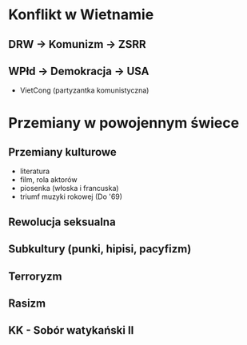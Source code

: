 # Konflikt w Wietnamie
## DRW -> Komunizm -> ZSRR

## WPłd -> Demokracja -> USA
* VietCong (partyzantka komunistyczna)

# Przemiany w powojennym świece

## Przemiany kulturowe
- literatura
- film, rola aktorów
- piosenka (włoska i francuska)
- triumf muzyki rokowej (Do '69) 

## Rewolucja seksualna

## Subkultury (punki, hipisi, pacyfizm)

## Terroryzm

## Rasizm

## KK - Sobór watykański II

